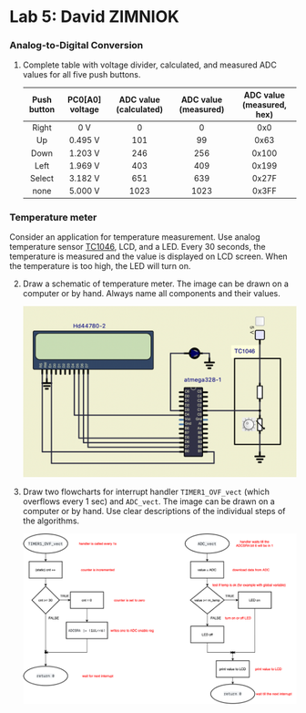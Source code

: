 # Lab 5: David ZIMNIOK

### Analog-to-Digital Conversion

1. Complete table with voltage divider, calculated, and measured ADC values for all five push buttons.

   | **Push button** | **PC0[A0] voltage** | **ADC value (calculated)** | **ADC value (measured)** | **ADC value (measured, hex)** |
   | :-: | :-: | :-: | :-: | :-: |
   | Right  | 0&nbsp;V | 0   | 0  | 0x0 |
   | Up     | 0.495&nbsp;V | 101  | 99 | 0x63 |
   | Down   | 1.203&nbsp;V | 246  | 256 | 0x100 |
   | Left   | 1.969&nbsp;V | 403  | 409 | 0x199 |
   | Select | 3.182&nbsp;V | 651  | 639 | 0x27F |
   | none   | 5.000&nbsp;V | 1023 | 1023 | 0x3FF |

### Temperature meter

Consider an application for temperature measurement. Use analog temperature sensor [TC1046](http://ww1.microchip.com/downloads/en/DeviceDoc/21496C.pdf), LCD, and a LED. Every 30 seconds, the temperature is measured and the value is displayed on LCD screen. When the temperature is too high, the LED will turn on.

2. Draw a schematic of temperature meter. The image can be drawn on a computer or by hand. Always name all components and their values.

   ![circuit](sch_tmp.png)

3. Draw two flowcharts for interrupt handler `TIMER1_OVF_vect` (which overflows every 1&nbsp;sec) and `ADC_vect`. The image can be drawn on a computer or by hand. Use clear descriptions of the individual steps of the algorithms.

   ![flowchart](vyvojak.png)
